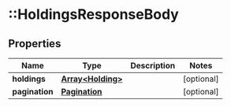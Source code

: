 # ::HoldingsResponseBody

## Properties
Name | Type | Description | Notes
------------ | ------------- | ------------- | -------------
**holdings** | [**Array&lt;Holding&gt;**](Holding.md) |  | [optional] 
**pagination** | [**Pagination**](Pagination.md) |  | [optional] 


